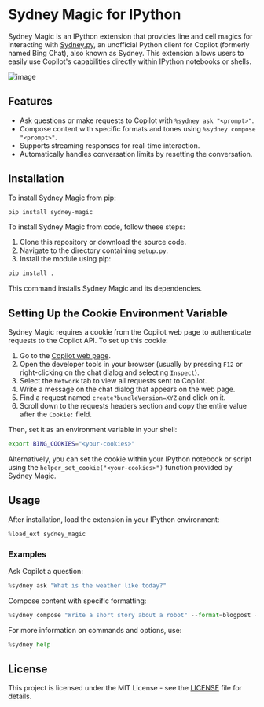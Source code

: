 # Sydney Magic for IPython

Sydney Magic is an IPython extension that provides line and cell magics for interacting with [Sydney.py](https://github.com/vsakkas/sydney.py), an unofficial Python client for Copilot (formerly named Bing Chat), also known as Sydney. This extension allows users to easily use Copilot's capabilities directly within IPython notebooks or shells.

![image](https://github.com/KPEKEP/sydney-magic/assets/2512552/b4809281-85b5-4f11-924c-a1a9104efc4a)

## Features

- Ask questions or make requests to Copilot with `%sydney ask "<prompt>"`.
- Compose content with specific formats and tones using `%sydney compose "<prompt>"`.
- Supports streaming responses for real-time interaction.
- Automatically handles conversation limits by resetting the conversation.

## Installation

To install Sydney Magic from pip:
```bash
pip install sydney-magic
```

To install Sydney Magic from code, follow these steps:

1. Clone this repository or download the source code.
2. Navigate to the directory containing `setup.py`.
3. Install the module using pip:

```bash
pip install .
```

This command installs Sydney Magic and its dependencies.

## Setting Up the Cookie Environment Variable

Sydney Magic requires a cookie from the Copilot web page to authenticate requests to the Copilot API. To set up this cookie:

1. Go to the [Copilot web page](https://copilot.microsoft.com/).
2. Open the developer tools in your browser (usually by pressing `F12` or right-clicking on the chat dialog and selecting `Inspect`).
3. Select the `Network` tab to view all requests sent to Copilot.
4. Write a message on the chat dialog that appears on the web page.
5. Find a request named `create?bundleVersion=XYZ` and click on it.
6. Scroll down to the requests headers section and copy the entire value after the `Cookie:` field.

Then, set it as an environment variable in your shell:

```bash
export BING_COOKIES="<your-cookies>"
```

Alternatively, you can set the cookie within your IPython notebook or script using the `helper_set_cookie("<your-cookies>")` function provided by Sydney Magic.

## Usage

After installation, load the extension in your IPython environment:

```python
%load_ext sydney_magic
```

### Examples

Ask Copilot a question:

```python
%sydney ask "What is the weather like today?"
```

Compose content with specific formatting:

```python
%sydney compose "Write a short story about a robot" --format=blogpost --tone=enthusiastic
```

For more information on commands and options, use:

```python
%sydney help
```

## License

This project is licensed under the MIT License - see the [LICENSE](https://github.com/yourusername/sydney_magic/LICENSE) file for details.
